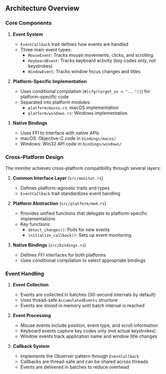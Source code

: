 ## Architecture Overview

### Core Components

1. **Event System**
   - `EventCallback` trait defines how events are handled
   - Three main event types:
     - `MouseEvent`: Tracks mouse movements, clicks, and scrolling
     - `KeyboardEvent`: Tracks keyboard activity (key codes only, not keystrokes)
     - `WindowEvent`: Tracks window focus changes and titles

2. **Platform-Specific Implementation**
   - Uses conditional compilation (`#[cfg(target_os = "...")]`) for platform-specific code
   - Separated into platform modules:
     - `platform/macos.rs`: macOS implementation
     - `platform/windows.rs`: Windows implementation

3. **Native Bindings**
   - Uses FFI to interface with native APIs
   - macOS: Objective-C code in `bindings/macos/`
   - Windows: Win32 API code in `bindings/windows/`

### Cross-Platform Design

The monitor achieves cross-platform compatibility through several layers:

1. **Common Interface Layer** (`src/monitor.rs`)
   - Defines platform-agnostic traits and types
   - `EventCallback` trait standardizes event handling

2. **Platform Abstraction** (`src/platform/mod.rs`)
   - Provides unified functions that delegate to platform-specific implementations
   - Key functions:
     - `detect_changes()`: Polls for new events
     - `initialize_callback()`: Sets up event monitoring

3. **Native Bindings** (`src/bindings.rs`)
   - Defines FFI interfaces for both platforms
   - Uses conditional compilation to select appropriate bindings

### Event Handling

1. **Event Collection**
   - Events are collected in batches (30-second intervals by default)
   - Uses thread-safe `AccumulatedEvents` structure
   - Events are stored in memory until batch interval is reached

2. **Event Processing**
   - Mouse events include position, event type, and scroll information
   - Keyboard events capture key codes only (not actual keystrokes)
   - Window events track application name and window title changes

3. **Callback System**
   - Implements the Observer pattern through `EventCallback`
   - Callbacks are thread-safe and can be shared across threads
   - Events are delivered in batches to reduce overhead
